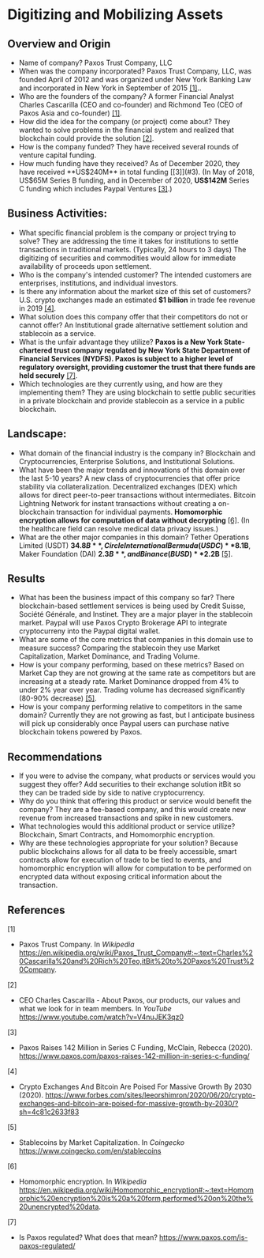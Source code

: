 # Digitizing and Mobilizing Assets

## Overview and Origin

* Name of company? Paxos Trust Company, LLC
* When was the company incorporated? Paxos Trust Company, LLC, was founded April of 2012 and was organized under New York Banking Law and incorporated in New York in September of 2015 [[1]](#1)..
* Who are the founders of the company?  A former Financial Analyst Charles Cascarilla (CEO and co-founder) and Richmond Teo (CEO of Paxos Asia and co-founder) [[1]](#1).
* How did the idea for the company (or project) come about?  They wanted to solve problems in the financial system and realized that blockchain could provide the solution [[2]](#2). 
* How is the company funded?  They have received several rounds of venture capital funding.  
* How much funding have they received? As of December 2020, they have received **US$240M** in total funding [[3]](#3).  (In May of 2018, US$65M Series B funding, and in December of 2020, **US$142M** Series C funding which includes Paypal Ventures [[3]](#3).)

## Business Activities:

* What specific financial problem is the company or project trying to solve?  They are addressing the time it takes for institutions to settle transactions in traditional markets.  (Typically, 24 hours to 3 days) The digitizing of securities and commodities would allow for immediate availability of proceeds upon settlement. 
* Who is the company's intended customer? The intended customers are enterprises, institutions, and individual investors.
* Is there any information about the market size of this set of customers?  U.S. crypto exchanges made an estimated **$1 billion** in trade fee revenue in 2019 [[4]](#4).
* What solution does this company offer that their competitors do not or cannot offer?  An Institutional grade alternative settlement solution and stablecoin as a service.
* What is the unfair advantage they utilize? **Paxos is a New York State-chartered trust company regulated by New York State Department of Financial Services (NYDFS).  Paxos is subject to a higher level of regulatory oversight, providing customer the trust that there funds are held securely** [[7]](#7).
* Which technologies are they currently using, and how are they implementing them?  They are using blockchain to settle public securities in a private blockchain and provide stablecoin as a service in a public blockchain.  

## Landscape:

* What domain of the financial industry is the company in?  Blockchain and Cryptocurrencies, Enterprise Solutions, and Institutional Solutions.
* What have been the major trends and innovations of this domain over the last 5-10 years?  A new class of cryptocurrencies that offer price stability via collateralization.  Decentralized exchanges (DEX) which allows for direct peer-to-peer transactions without intermediates.  Bitcoin Lightning Network for instant transactions without creating a on-blockchain transaction for individual payments.  **Homomorphic encryption allows for computation of data without decrypting** [[6]](#6).  (In the healthcare field can resolve medical data privacy issues.)
* What are the other major companies in this domain?  Tether Operations Limited (USDT) **$34.8B**, Circle International Bermuda (USDC) **$8.1B**, Maker Foundation (DAI) **$2.3B**, and Binance (BUSD) **$2.2B** [[5]](#5).

## Results

* What has been the business impact of this company so far?  There blockchain-based settlement services is being used by Credit Suisse, Société Générale, and Instinet.    They are a major player in the stablecoin market.  Paypal will use Paxos Crypto Brokerage API to integrate cryptocurreny into the Paypal digital wallet.
* What are some of the core metrics that companies in this domain use to measure success?  Comparing the stablecoin they use Market Capitalization, Market Dominance, and Trading Volume.
*  How is your company performing, based on these metrics?  Based on Market Cap they are not growing at the same rate as competitors but are increasing at a steady rate.  Market Dominance dropped from 4% to under 2% year over year.  Trading volume has decreased significantly (80-90% decrease) [[5]](#5).
* How is your company performing relative to competitors in the same domain?  Currently they are not growing as fast, but I anticipate business will pick up considerably once Paypal users can purchase native blockchain tokens powered by Paxos.

## Recommendations

* If you were to advise the company, what products or services would you suggest they offer?  Add securities to their exchange solution itBit so they can be traded side by side to native cryptocurrency.
* Why do you think that offering this product or service would benefit the company?  They are a fee-based company, and this would create new revenue from increased transactions and spike in new customers.
* What technologies would this additional product or service utilize?  Blockchain, Smart Contracts, and Homomorphic encryption.
* Why are these technologies appropriate for your solution?  Because public blockchains allows for all data to be freely accessible, smart contracts allow for execution of trade to be tied to events, and homomorphic encryption will allow for computation to be performed on encrypted data without exposing critical information about the transaction.

## References
<a id="1">[1]</a>

* Paxos Trust Company. In *Wikipedia* https://en.wikipedia.org/wiki/Paxos_Trust_Company#:~:text=Charles%20Cascarilla%20and%20Rich%20Teo,itBit%20to%20Paxos%20Trust%20Company.

<a id="2">[2]</a>

* CEO Charles Cascarilla - About Paxos, our products, our values and what we look for in team members.  In *YouTube* https://www.youtube.com/watch?v=V4nuJEK3qz0

<a id="3">[3]</a>

* Paxos Raises 142 Million in Series C Funding, McClain, Rebecca (2020). https://www.paxos.com/paxos-raises-142-million-in-series-c-funding/

<a id="4">[4]</a>

* Crypto Exchanges And Bitcoin Are Poised For Massive Growth By 2030 (2020). https://www.forbes.com/sites/leeorshimron/2020/06/20/crypto-exchanges-and-bitcoin-are-poised-for-massive-growth-by-2030/?sh=4c81c2633f83

<a id="5">[5]</a>

* Stablecoins by Market Capitalization. In *Coingecko* https://www.coingecko.com/en/stablecoins

<a id="6">[6]</a>

* Homomorphic encryption. In *Wikipedia* https://en.wikipedia.org/wiki/Homomorphic_encryption#:~:text=Homomorphic%20encryption%20is%20a%20form,performed%20on%20the%20unencrypted%20data.

<a id="7">[7]</a>

* Is Paxos regulated?  What does that mean?  https://www.paxos.com/is-paxos-regulated/
